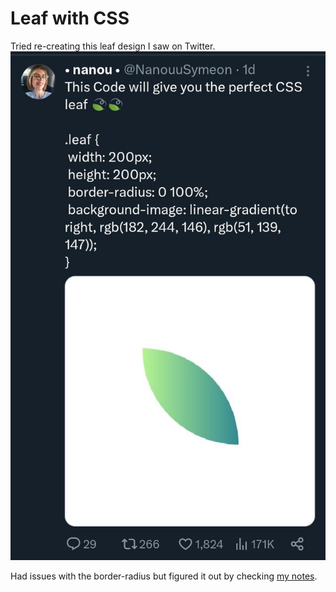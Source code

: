 # Leaf with CSS
Tried re-creating this leaf design I saw on Twitter.
![Twitter Leaf with CSS](Screenshot_20230731_182118_com.twitter.android.jpg)

Had issues with the border-radius but figured it out by checking [my notes](https://github.com/MmedaraU/study-notes).